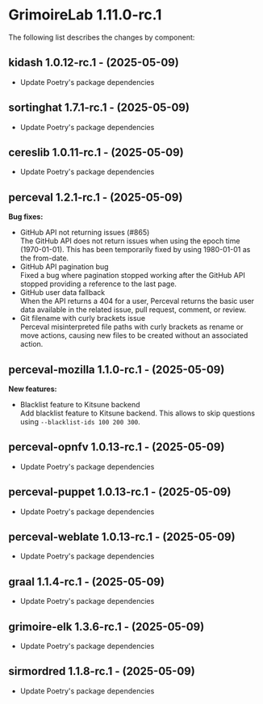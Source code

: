 # GrimoireLab 1.11.0-rc.1
The following list describes the changes by component:


  ## kidash 1.0.12-rc.1 - (2025-05-09)
  
  * Update Poetry's package dependencies
  ## sortinghat 1.7.1-rc.1 - (2025-05-09)
  
  * Update Poetry's package dependencies
  ## cereslib 1.0.11-rc.1 - (2025-05-09)
  
  * Update Poetry's package dependencies

## perceval 1.2.1-rc.1 - (2025-05-09)

**Bug fixes:**

 * GitHub API not returning issues (#865)\
   The GitHub API does not return issues when using the epoch time
   (1970-01-01). This has been temporarily fixed by using 1980-01-01 as
   the from-date.
 * GitHub API pagination bug\
   Fixed a bug where pagination stopped working after the GitHub API
   stopped providing a reference to the last page.
 * GitHub user data fallback\
   When the API returns a 404 for a user, Perceval returns the basic user
   data available in the related issue, pull request, comment, or review.
 * Git filename with curly brackets issue\
   Perceval misinterpreted file paths with curly brackets as rename or
   move actions, causing new files to be created without an associated
   action.

## perceval-mozilla 1.1.0-rc.1 - (2025-05-09)

**New features:**

 * Blacklist feature to Kitsune backend\
   Add blacklist feature to Kitsune backend. This allows to skip
   questions using `--blacklist-ids 100 200 300`.

  ## perceval-opnfv 1.0.13-rc.1 - (2025-05-09)
  
  * Update Poetry's package dependencies
  ## perceval-puppet 1.0.13-rc.1 - (2025-05-09)
  
  * Update Poetry's package dependencies
  ## perceval-weblate 1.0.13-rc.1 - (2025-05-09)
  
  * Update Poetry's package dependencies
  ## graal 1.1.4-rc.1 - (2025-05-09)
  
  * Update Poetry's package dependencies
  ## grimoire-elk 1.3.6-rc.1 - (2025-05-09)
  
  * Update Poetry's package dependencies
  ## sirmordred 1.1.8-rc.1 - (2025-05-09)
  
  * Update Poetry's package dependencies
